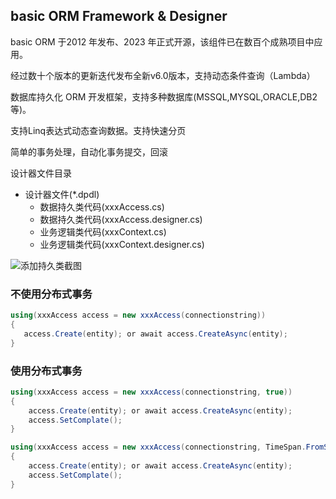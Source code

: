 ## basic ORM Framework & Designer

basic ORM 于2012 年发布、2023 年正式开源，该组件已在数百个成熟项目中应用。

经过数十个版本的更新迭代发布全新v6.0版本，支持动态条件查询（Lambda）

数据库持久化 ORM 开发框架，支持多种数据库(MSSQL,MYSQL,ORACLE,DB2等)。

支持Linq表达式动态查询数据。支持快速分页

简单的事务处理，自动化事务提交，回滚

设计器文件目录

 - 设计器文件(*.dpdl)
    - 数据持久类代码(xxxAccess.cs)
    - 数据持久类代码(xxxAccess.designer.cs)
    - 业务逻辑类代码(xxxContext.cs)
    - 业务逻辑类代码(xxxContext.designer.cs)

![添加持久类截图](https://foruda.gitee.com/images/1675321661518283746/d0f9f8f5_665445.png "append.png")

### 不使用分布式事务
```c#
using(xxxAccess access = new xxxAccess(connectionstring))
{
   access.Create(entity); or await access.CreateAsync(entity);
}
```

### 使用分布式事务
```c#
using(xxxAccess access = new xxxAccess(connectionstring, true))
{   
    access.Create(entity); or await access.CreateAsync(entity);
    access.SetComplate();
}

using(xxxAccess access = new xxxAccess(connectionstring, TimeSpan.FromSeconds(60)))
{   
    access.Create(entity); or await access.CreateAsync(entity);
    access.SetComplate();
}
```